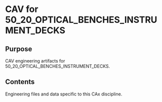 # CAV for 50_20_OPTICAL_BENCHES_INSTRUMENT_DECKS

## Purpose
CAV engineering artifacts for 50_20_OPTICAL_BENCHES_INSTRUMENT_DECKS.

## Contents
Engineering files and data specific to this CAx discipline.
